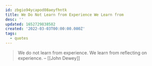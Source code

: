 ```yaml
---
id: zbgio94ycapod08aeyfhntk
title: We Do Not Learn from Experience We Learn from
desc: ''
updated: 1652729838582
created: '2022-03-03T00:00:00.000Z'
tags:
  - quotes
---
```


> We do not learn from experience. We learn from reflecting on experience. – [[John Dewey]]

